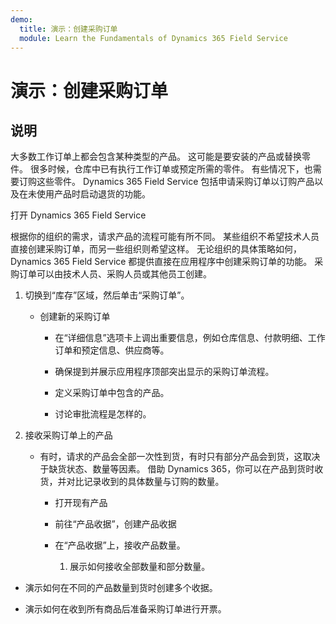 ```yaml
---
demo:
  title: 演示：创建采购订单
  module: Learn the Fundamentals of Dynamics 365 Field Service
---
```


# 演示：创建采购订单

## 说明

大多数工作订单上都会包含某种类型的产品。 这可能是要安装的产品或替换零件。 很多时候，仓库中已有执行工作订单或预定所需的零件。 有些情况下，也需要订购这些零件。 Dynamics 365 Field Service 包括申请采购订单以订购产品以及在未使用产品时启动退货的功能。 

 

打开 Dynamics 365 Field Service 

 

根据你的组织的需求，请求产品的流程可能有所不同。 某些组织不希望技术人员直接创建采购订单，而另一些组织则希望这样。 无论组织的具体策略如何，Dynamics 365 Field Service 都提供直接在应用程序中创建采购订单的功能。 采购订单可以由技术人员、采购人员或其他员工创建。 

1. 切换到“库存”区域，然后单击“采购订单”。

    - 创建新的采购订单

        - 在“详细信息”选项卡上调出重要信息，例如仓库信息、付款明细、工作订单和预定信息、供应商等。 

        - 确保提到并展示应用程序顶部突出显示的采购订单流程。 

        - 定义采购订单中包含的产品。 

        - 讨论审批流程是怎样的。

2. 接收采购订单上的产品

    - 有时，请求的产品会全部一次性到货，有时只有部分产品会到货，这取决于缺货状态、数量等因素。 借助 Dynamics 365，你可以在产品到货时收货，并对比记录收到的具体数量与订购的数量。 

        - 打开现有产品

        - 前往“产品收据”，创建产品收据

        - 在“产品收据”上，接收产品数量。 

            1. 展示如何接收全部数量和部分数量。 

- 演示如何在不同的产品数量到货时创建多个收据。 

- 演示如何在收到所有商品后准备采购订单进行开票。 
